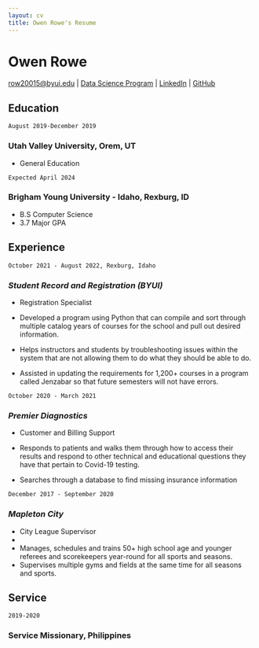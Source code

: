 ```yaml
---
layout: cv
title: Owen Rowe's Resume
---
```

# Owen Rowe


<div id="webaddress">
<a href="row20015@byui.edu">row20015@byui.edu</a>
| <a href="https://byuidatascience.github.io/development.html">Data Science Program</a>
| <a href="www.linkedin.com/in/owen-rowe-33aa481a8">LinkedIn</a>
| <a href="https://github.com/byuids-resumes">GitHub</a>
</div>

<!-- https://www.monique.tech/the-art-of-markdown -->

## Education

`August 2019-December 2019`
### __Utah Valley University__, Orem, UT
- General Education

`Expected April 2024`
### __Brigham Young University - Idaho__, Rexburg, ID

- B.S Computer Science 
- 3.7 Major GPA

## Experience

`October 2021 - August 2022, Rexburg, Idaho`
### _Student Record and Registration (BYUI)_ 
- Registration Specialist

- Developed a program using Python that can compile and sort through multiple catalog years of courses for the school and pull out desired information.
- Helps instructors and students by troubleshooting issues within the system that are not allowing them to do what they should be able to do.
- Assisted in updating the requirements for 1,200+ courses in a program called Jenzabar so that future semesters will not have errors.


`October 2020 - March 2021`
### _Premier Diagnostics_
- Customer and Billing Support

- Responds to patients and walks them through how to access their results and respond to other technical and educational questions they have that pertain to Covid-19 testing.
- Searches through a database to find missing insurance information


`December 2017 - September 2020`
### _Mapleton City_
- City League Supervisor
- 
- Manages, schedules and trains 50+ high school age and
younger referees and scorekeepers year-round for all sports
and seasons.
- Supervises multiple gyms and fields at the same time for all
seasons and sports.

## Service

`2019-2020`
### __Service Missionary__, Philippines



<!-- ### Footer

Last updated: December 2022 -->